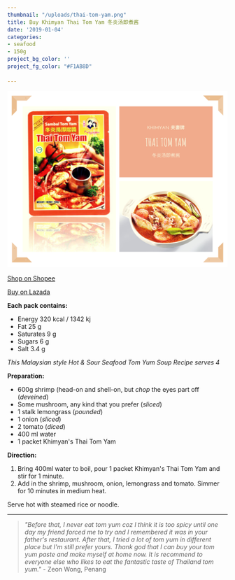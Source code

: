 ```yaml
---
thumbnail: "/uploads/thai-tom-yam.png"
title: Buy Khimyan Thai Tom Yam 冬炎汤即煮酱
date: '2019-01-04'
categories:
- seafood
- 150g
project_bg_color: ''
project_fg_color: "#F1AB8D"

---
```

![](/uploads/thai-tom-yam.png)

[Shop on Shopee](https://shopee.com.my/Halal-Khimyan-Tom-Yam-Paste-orignal-Bangkok-taste-i.270483561.5837071200) 

[Buy on Lazada](https://www.lazada.com.my/products/khimyan-brand-thai-tomyam-i493324065.html)

**Each pack contains:**

* Energy 320 kcal / 1342 kj
* Fat 25 g
* Saturates 9 g
* Sugars 6 g
* Salt 3.4 g

_This Malaysian style Hot & Sour Seafood Tom Yum Soup Recipe serves 4_

**Preparation:**

* 600g shrimp (head-on and shell-on, but _chop_ the eyes part off (_deveined_)
* Some mushroom, any kind that you prefer (_sliced_)
* 1 stalk lemongrass (_pounded_)
* 1 onion (_sliced_)
* 2 tomato (_diced_)
* 400 ml water
* 1 packet Khimyan's Thai Tom Yam

**Direction:**

1. Bring 400ml water to boil, pour 1 packet Khimyan's Thai Tom Yam and stir for 1 minute.
2. Add in the shrimp, mushroom, onion, lemongrass and tomato. Simmer for 10 minutes in medium heat.

Serve hot with steamed rice or noodle.

***

> _"Before that, I never eat tom yum coz I think it is too spicy until one day my friend forced me to try and I remembered it was in your father's restaurant. After that, I tried a lot of tom yum in different place but I'm still prefer yours. Thank god that I can buy your tom yum paste and make myself at home now. It is recommend to everyone else who likes to eat the fantastic taste of Thailand tom yum."_ - Zeon Wong, Penang